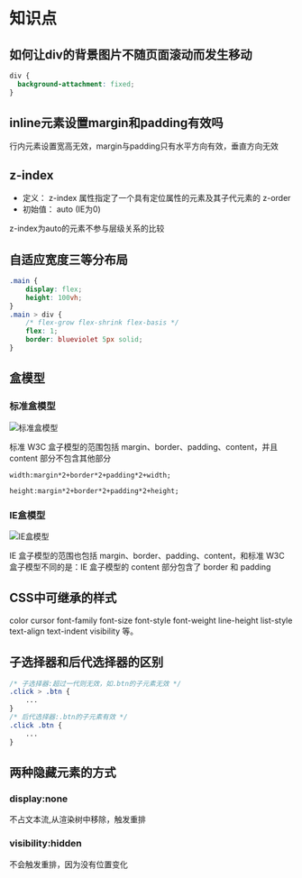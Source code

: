 # 知识点

## 如何让div的背景图片不随页面滚动而发生移动

```css
div {
  background-attachment: fixed;
}
```

## inline元素设置margin和padding有效吗

行内元素设置宽高无效，margin与padding只有水平方向有效，垂直方向无效

## z-index

- 定义： z-index 属性指定了一个具有定位属性的元素及其子代元素的 z-order
- 初始值： auto (IE为0)

z-index为auto的元素不参与层级关系的比较

## 自适应宽度三等分布局

```css
.main {
    display: flex;
    height: 100vh;
}
.main > div {
    /* flex-grow flex-shrink flex-basis */
    flex: 1;
    border: blueviolet 5px solid;
}
```

## 盒模型

### 标准盒模型

![标准盒模型](http://img.blog.csdn.net/20140124141001609?watermark/2/text/aHR0cDovL2Jsb2cuY3Nkbi5uZXQvenl1eml4aWFv/font/5a6L5L2T/fontsize/400/fill/I0JBQkFCMA==/dissolve/70/gravity/SouthEast)

标准 W3C 盒子模型的范围包括 margin、border、padding、content，并且 content 部分不包含其他部分

    width:margin*2+border*2+padding*2+width;

    height:margin*2+border*2+padding*2+height;

### IE盒模型

![IE盒模型](http://img.blog.csdn.net/20140124141131218?watermark/2/text/aHR0cDovL2Jsb2cuY3Nkbi5uZXQvenl1eml4aWFv/font/5a6L5L2T/fontsize/400/fill/I0JBQkFCMA==/dissolve/70/gravity/SouthEast)

IE 盒子模型的范围也包括 margin、border、padding、content，和标准 W3C 盒子模型不同的是：IE 盒子模型的 content 部分包含了 border 和 padding

## CSS中可继承的样式

color cursor font-family font-size font-style font-weight line-height list-style text-align text-indent visibility 等。

## 子选择器和后代选择器的区别

```css
/* 子选择器:超过一代则无效，如.btn的子元素无效 */
.click > .btn {
    ...
}
/* 后代选择器:.btn的子元素有效 */
.click .btn {
    ...
}
```


## 两种隐藏元素的方式

### display:none

不占文本流,从渲染树中移除，触发重排

### visibility:hidden

不会触发重排，因为没有位置变化
